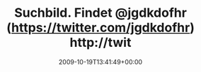 ---
retweeted: false
source: <a href="http://twitter.com" rel="nofollow">Twitter Web Client</a>
entities:
  hashtags:
  - text: bueroalltag
    indices:
    - '53'
    - '65'
  symbols: []
  user_mentions:
  - name: Mike Besser
    screen_name: JgdKdoFhr
    indices:
    - '17'
    - '27'
    id_str: '34632827'
    id: '34632827'
  urls: []
display_text_range:
- '0'
- '65'
favorite_count: '0'
id_str: '4991083580'
truncated: false
retweet_count: '0'
id: '4991083580'
created_at: Mon Oct 19 13:41:49 +0000 2009
favorited: false
full_text: 'Suchbild. Findet [@jgdkdofhr](https://twitter.com/jgdkdofhr) http://twitpic.com/m4f9z
  #bueroalltag'
lang: de
tags:
- bueroalltag
- pesos/twitter
date: '2009-10-19T13:41:49+00:00'
src: https://twitter.com/bascht/status/4991083580
original_url: https://twitter.com/bascht/status/4991083580
type: twitter_tweet
text: 'Suchbild. Findet [@jgdkdofhr](https://twitter.com/jgdkdofhr) http://twitpic.com/m4f9z
  #bueroalltag'
title: Suchbild. Findet @jgdkdofhr (https://twitter.com/jgdkdofhr) http://twit

---